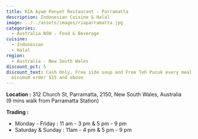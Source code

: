 ```yaml
---
title: RIA Ayam Penyet Restaurant - Parramatta
description: Indonesian Cuisine & Halal
image: ../../assets/images/riaparramatta.jpg
categories:
  - Australia NSW - Food & Beverage
cuisine:
  - Indonesian
  - Halal
region:
  - Australia - New South Wales
discount_pct: 5
discount_text: Cash Only, Free side soup and Free Teh Pucuk every meal purchased
  minimum order $15 and above
---
```


**Location :** 312 Church St, Parramatta, 2150, New South Wales, Australia\
(9 mins walk from Parramatta Station)

**Trading :**

- Monday - Friday : 11 am - 3 pm & 5 pm - 9 pm
- Saturday & Sunday : 11am - 4 pm & 5 pm - 9 pm
